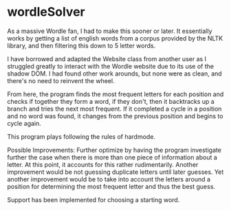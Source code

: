 # wordleSolver

As a massive Wordle fan, I had to make this sooner or later. It essentially works by getting a list of english words from a corpus provided by the NLTK library, and then filtering this down to 5 letter words.

I have borrowed and adapted the Website class from another user as I struggled greatly to interact with the Wordle website due to its use of the shadow DOM. I had found other work arounds, but none were as clean, and there's no need to reinvent the wheel. 

From here, the program finds the most frequent letters for each position and checks if together they form a word, if they don't, then it backtracks up a branch and tries the next most frequent. If it completed a cycle in a position and no word was found, it changes from the previous position and begins to cycle again. 

This program plays following the rules of hardmode.


Possible Improvements: Further optimize by having the program investigate further the case when there is more than one piece of information about a letter. At this point, it accounts for this rather rudimentarily. Another improvement would be not guessing duplicate letters until later guesses. Yet another improvement would be to take into account the letters around a position for determining the most frequent letter and thus the best guess.

Support has been implemented for choosing a starting word.
